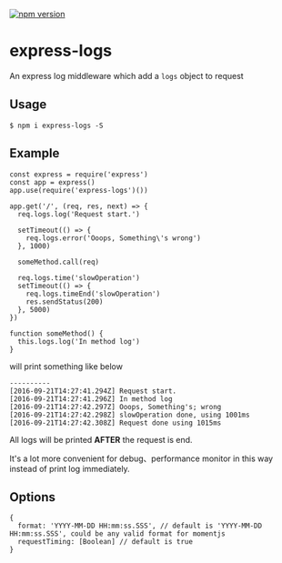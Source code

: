 [![npm version](https://badge.fury.io/js/express-logs.png)](https://badge.fury.io/js/express-logs)

# express-logs

An express log middleware which add a `logs` object to request

## Usage
```
$ npm i express-logs -S
```

## Example
```
const express = require('express')
const app = express() 
app.use(require('express-logs')())

app.get('/', (req, res, next) => {
  req.logs.log('Request start.')
  
  setTimeout(() => {
    req.logs.error('Ooops, Something\'s wrong')
  }, 1000)
  
  someMethod.call(req)
  
  req.logs.time('slowOperation')
  setTimeout(() => {
    req.logs.timeEnd('slowOperation')
    res.sendStatus(200)
  }, 5000)
}) 

function someMethod() {
  this.logs.log('In method log')
}
```
will print something like below
```
----------
[2016-09-21T14:27:41.294Z] Request start.
[2016-09-21T14:27:41.296Z] In method log
[2016-09-21T14:27:42.297Z] Ooops, Something's; wrong
[2016-09-21T14:27:42.298Z] slowOperation done, using 1001ms
[2016-09-21T14:27:42.308Z] Request done using 1015ms

```

All logs will be printed **AFTER** the request is end.

It's a lot more convenient for debug、performance monitor in this way instead of print log immediately.

## Options
```
{
  format: 'YYYY-MM-DD HH:mm:ss.SSS', // default is 'YYYY-MM-DD HH:mm:ss.SSS', could be any valid format for momentjs
  requestTiming: [Boolean] // default is true
}
```
